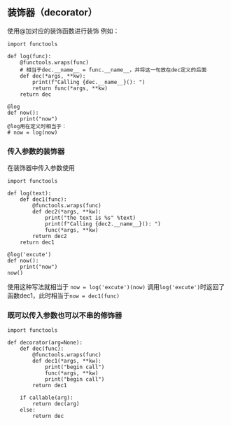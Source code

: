 ## 装饰器（decorator）
使用@加对应的装饰函数进行装饰
例如：
```commandline
import functools

def log(func):
    @functools.wraps(func)
    # 相当于dec.__name__ = func.__name__，并将这一句放在dec定义的后面
    def dec(*args, **kw):
        print(f"Calling {dec.__name__}(): ")
        return func(*args, **kw)
    return dec
    
@log
def now():
    print("now")
@log用在定义时相当于：
# now = log(now)
```

### 传入参数的装饰器
在装饰器中传入参数使用
```commandline
import functools

def log(text):
    def dec1(func):
        @functools.wraps(func)
        def dec2(*args, **kw):
            print("the text is %s" %text)
            print(f"Calling {dec2.__name__}(): ")
            func(*args, **kw)
        return dec2
    return dec1

@log('excute')
def now():
    print("now")
now() 
```
使用这种写法就相当于 `now = log('excute')(now)`
调用`log('excute')`时返回了函数dec1，此时相当于`now = dec1(func)`


### 既可以传入参数也可以不串的修饰器
```commandline
import functools

def decorator(arg=None):
    def dec(func):
        @functools.wraps(func)
        def dec1(*args, **kw):
            print("begin call")
            func(*args, **kw)
            print("begin call")
        return dec1
    
    if callable(arg):
        return dec(arg)
    else:
        return dec        
```
